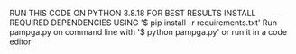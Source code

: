 RUN THIS CODE ON PYTHON 3.8.18 FOR BEST RESULTS
INSTALL REQUIRED DEPENDENCIES USING '$ pip install -r requirements.txt'
Run pampga.py on command line with '$ python pampga.py' or run it in a code editor
